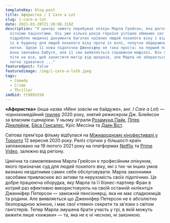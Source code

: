 ```yaml
---
templateKey: blog-post
title: Аферистка / I Care a Lot
slug: i-care-a-lot
date: 2021-03-28T21:20:08.319Z
description: "У центрі сюжету перебуває опікун Марла Грейсон, яка доглядає за
  літніми пацієнтами. Ось уже кілька років героїня успішно обманює систему:
  підробляє медичні документи багатих наївних людей похилого віку і відправляє
  їх в будинку для людей похилого віку проти їх волі, попутно обдираючи їх до
  нитки. Однак її нова підопічна Дженніфер не така проста: на перший погляд,
  вона звичайна бабуся, але її син виявляється справжнім мафіозі. Він готовий
  піти на все, щоб захистити матір від шахраїв, але Марла не збирається так
  легко здаватися ..."
featuredpost: false
featuredimage: /img/i-care-a-lot6.jpeg
tags:
  - Comedy
  - Crime
  - Thriller
imdbid: tt9893250
---
```

**«Аферистка»** (інша назва «Мені зовсім не байдуже», анг. *I Care a Lot*) — чорнокомедійний [трилер](https://uk.wikipedia.org/wiki/%D0%A2%D1%80%D0%B8%D0%BB%D0%B5%D1%80 "Трилер") 2020 року, знятий режисером Дж. Блейксон за власним сценарієм. У ньому зіграли [Розамунд Пайк](https://uk.wikipedia.org/wiki/%D0%A0%D0%BE%D0%B7%D0%B0%D0%BC%D1%83%D0%BD%D0%B4_%D0%9F%D0%B0%D0%B9%D0%BA "Розамунд Пайк"), [Пітер Дінклейдж](https://uk.wikipedia.org/wiki/%D0%9F%D1%96%D1%82%D0%B5%D1%80_%D0%94%D1%96%D0%BD%D0%BA%D0%BB%D0%B5%D0%B9%D0%B4%D0%B6 "Пітер Дінклейдж"), [Ейса Гонсалес](https://uk.wikipedia.org/wiki/%D0%95%D0%B9%D1%81%D0%B0_%D0%93%D0%BE%D0%BD%D1%81%D0%B0%D0%BB%D0%B5%D1%81 "Ейса Гонсалес"), Кріс Мессіна та [Даян Віст](https://uk.wikipedia.org/wiki/%D0%94%D0%B0%D1%8F%D0%BD_%D0%92%D1%96%D1%81%D1%82 "Даян Віст").

Світова прем'єра фільму відбулася на [Міжнародному кінофестивалі у Торонто](https://uk.wikipedia.org/wiki/%D0%9C%D1%96%D0%B6%D0%BD%D0%B0%D1%80%D0%BE%D0%B4%D0%BD%D0%B8%D0%B9_%D0%BA%D1%96%D0%BD%D0%BE%D1%84%D0%B5%D1%81%D1%82%D0%B8%D0%B2%D0%B0%D0%BB%D1%8C_%D1%83_%D0%A2%D0%BE%D1%80%D0%BE%D0%BD%D1%82%D0%BE "Міжнародний кінофестиваль у Торонто") 12 вересня 2020 року. Реліз стрічки у більшості країн заплановано на 19 лютого 2021 року на платформах [Netflix](https://uk.wikipedia.org/wiki/Netflix "Netflix") та [Prime Video](https://uk.wikipedia.org/wiki/Prime_Video "Prime Video"), залежно від регіону.

Цинічна та самовпевнена Марла Грейсон є професійним опікуном, якого призначає суд для людей похилого віку, які з тих чи інших умов визнано нездатними самих себе обслуговувати. Марла законними засобами привласнює всі активи та нерухомість своїх підопічних. Це добре працююча оборудка, яку Марла та її бізнес-партнер Фран в котрий раз ефективно використовують на своїй останній «клієнтці» Дженніфер Петерсон — заможній пенсіонерці, яка не має спадкоємців та родини. Але виявляється що Дженніфер Петерсон не є абсолютно безпорадною жінкою, і має свої «темні» секрети та зв'язки з світом гангстерів. Тепер Марла змушена брати участь у грі, в якій можуть вижити лише «хижаки» — та, яка не є ні чесною, ні законною.